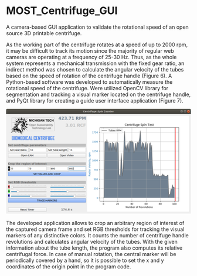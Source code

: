 # MOST_Centrifuge_GUI
A camera-based GUI application to validate the rotational speed of an open source 3D printable centrifuge.

As the working part of the centrifuge rotates at a speed of up to 2000 rpm, it may be difficult to
track its motion since the majority of regular web cameras are operating at a frequency of 25-30 Hz.
Thus, as the whole system represents a mechanical transmission with the fixed gear ratio, an
indirect method was chosen to calculate the angular velocity of the tubes based on the speed of
rotation of the centrifuge handle (Figure 6).
A Python-based software was developed to automatically measure the rotational speed of the
centrifuge. Were utilized OpenCV library for segmentation and tracking a visual marker located on
the centrifuge handle, and PyQt library for creating a guide user interface application (Figure 7).

![alt text](images/most_screenshoot.png)

The developed application allows to crop an arbitrary region of interest of the captured camera
frame and set RGB thresholds for tracking the visual markers of any distinctive colors. It counts the
number of centrifuge handle revolutions and calculates angular velocity of the tubes. With the given
information about the tube length, the program also computes its relative centrifugal force. In case
of manual rotation, the central marker will be periodically covered by a hand, so it is possible to set
the x and y coordinates of the origin point in the program code.
